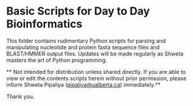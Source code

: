# Basic Scripts for Day to Day Bioinformatics 

This folder contains rudimentary Python scripts for parsing and manipulating nucleotide and protein fasta sequence files and BLAST/HMMER output files. Updates will be made regularly as Shweta masters the art of Python programming. 

** Not intended for distribution unless shared directly. If you are able to view or edit the contents scripts herein without prior permission, please inform Shweta Pipaliya (pipaliya@ualberta.ca) immediately.**

Thank you.
